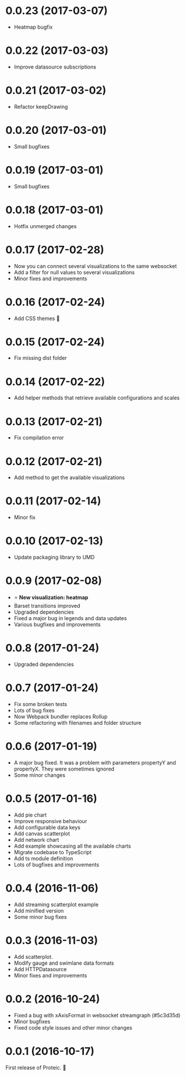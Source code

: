 # 0.0.23 (2017-03-07)
* Heatmap bugfix

# 0.0.22 (2017-03-03)
* Improve datasource subscriptions

# 0.0.21 (2017-03-02)
* Refactor keepDrawing

# 0.0.20 (2017-03-01)
* Small bugfixes

# 0.0.19 (2017-03-01)
* Small bugfixes

# 0.0.18 (2017-03-01)
* Hotfix unmerged changes

# 0.0.17 (2017-02-28)
* Now you can connect several visualizations to the same websocket
* Add a filter for null values to several visualizations
* Minor fixes and improvements

# 0.0.16 (2017-02-24)
* Add CSS themes :art: 

# 0.0.15 (2017-02-24)
* Fix missing dist folder

# 0.0.14 (2017-02-22)
* Add helper methods that retrieve available configurations and scales

# 0.0.13 (2017-02-21)
* Fix compilation error

# 0.0.12 (2017-02-21)
* Add method to get the available visualizations 

# 0.0.11 (2017-02-14)
* Minor fix

# 0.0.10 (2017-02-13)
* Update packaging library to UMD 

# 0.0.9 (2017-02-08)
* ⭐ **New visualization: heatmap**
* Barset transitions improved
* Upgraded dependencies
* Fixed a major bug in legends and data updates
* Various bugfixes and improvements

# 0.0.8 (2017-01-24)
* Upgraded dependencies

# 0.0.7 (2017-01-24)
* Fix some broken tests
* Lots of bug fixes
* Now Webpack bundler replaces Rollup
* Some refactoring with filenames and folder structure

# 0.0.6 (2017-01-19)
* A major bug fixed. It was a problem with parameters propertyY and propertyX. They were sometimes ignored
* Some minor changes

# 0.0.5 (2017-01-16)
* Add pie chart
* Improve responsive behaviour
* Add configurable data keys
* Add canvas scatterplot
* Add network chart
* Add example showcasing all the available charts
* Migrate codebase to TypeScript
* Add ts module definition
* Lots of bugfixes and improvements

# 0.0.4 (2016-11-06)
* Add streaming scatterplot example
* Add minified version
* Some minor bug fixes

# 0.0.3 (2016-11-03)
* Add scatterplot.
* Modify gauge and swimlane data formats
* Add HTTPDatasource
* Minor fixes and improvements

# 0.0.2 (2016-10-24)
* Fixed a bug with xAxisFormat in websocket streamgraph (#5c3d35d)
* Minor bugfixes
* Fixed code style issues and other minor changes

# 0.0.1 (2016-10-17)
First release of Proteic. :tada:
